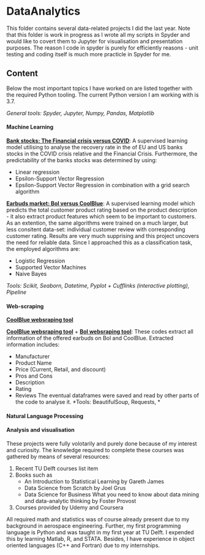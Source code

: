 # DataAnalytics
This folder contains several data-related projects I did the last year. Note that this folder is work in progress as I wrote all my scripts in Spyder and would like to covert them to Jupyter for visualisation and presentation purposes. The reason I code in spyder is purely for efficiently reasons - unit testing and coding itself is much more practicle in Spyder for me.

## Content
Below the most important topics I have worked on are listed together with the required Python tooling. The current Python version I am working with is 3.7.

*General tools: Spyder, Jupyter, Numpy, Pandas, Matplotlib*
#### Machine Learning
[**Bank stocks: The Financial crisis versus COVID**](https://github.com/RHAALiebrand/DataAnalytics/blob/master/Bank%20Stocks_FC%20vs%20COVID%20-%20Gathering%2C%20visualisation%2C%20and%20analysis/Bank_Stocks_FC_COVID.ipynb): A supervised learning model utilising to analyse the recovery rate in the of EU and US banks stocks in the COVID crisis relative and the Financial Crisis. Furthermore, the predictability of the banks stocks was determined by using:
   - Linear regression
   - Epsilon-Support Vector Regression
   - Epsilon-Support Vector Regression in combination with a grid search algorithm

[**Earbuds market: Bol versus CoolBlue**](https://github.com/RHAALiebrand/DataAnalytics/blob/master/Earsbuds%20Market%20Bol%20vs%20Coolblue%20-%20Scraping%2C%20cleaning%2C%20and%20analysis/Earbuds_Market_Bol_vs_CoolBlue.ipynb): A supervised learning model which predicts the total customer product rating based on the product description - it also extract product features which seem to be important to customers. As an extention, the same algorithms were trained on a much larger, but less consitent data-set: individual customer review with corresponding customer rating. Results are very much supprising and this project uncovers the need for reliable data. Since I approached this as a classification task, the employed algorithms are:
   - Logistic Regression
   - Supported Vector Machines
   - Naive Bayes
   
*Tools: Scikit, Seaborn, Datetime, Pyplot + Cufflinks (interactive plotting), Pipeline*

#### Web-scraping
[**CoolBlue websraping tool**](https://github.com/RHAALiebrand/DataAnalytics/blob/master/Earsbuds%20Market%20Bol%20vs%20Coolblue%20-%20Scraping%2C%20cleaning%2C%20and%20analysis/WebScrape_CoolBlue.ipynb) 

[**CoolBlue websraping tool**](https://github.com/RHAALiebrand/DataAnalytics/blob/master/Earsbuds%20Market%20Bol%20vs%20Coolblue%20-%20Scraping%2C%20cleaning%2C%20and%20analysis/WebScrape_CoolBlue.ipynb) + [**Bol websraping tool**](https://github.com/RHAALiebrand/DataAnalytics/blob/master/Earsbuds%20Market%20Bol%20vs%20Coolblue%20-%20Scraping%2C%20cleaning%2C%20and%20analysis/WebScrape_Bol.ipynb): These codes extract all information of the offered earbuds on Bol and CoolBlue. Extracted information includes:
 - Manufacturer
 - Product Name
 - Price (Current, Retail, and discount)
 - Pros and Cons
 - Description
 - Rating
 - Reviews
The eventual dataframes were saved and read by other parts of the code to analyse it.
*Tools: BeautifulSoup, Requests, *
#### Natural Language Processing

#### Analysis and visualisation







These projects were fully volotarily and purely done because of my interest and curiosity. The knowledge required to complete these courses was gathered by means of several resources:

1. Recent TU Delft courses list item
2. Books such as
   - An Introduction to Statistical Learning by Gareth James
   - Data Science from Scratch by Joel Grus
   - Data Science for Business What you need to know about data mining and data-analytic thinking by Foster Provost
3. Courses provided by Udemy and Coursera

All required math and statistics was of course already present due to my background in aerospace engineering. Further, my first programming language is Python and was taught in my first year at TU Delft. I expended this by learning Matlab, R, and STATA. Besides, I have experience in object oriented languages (C++ and Fortran) due to my internships. 

